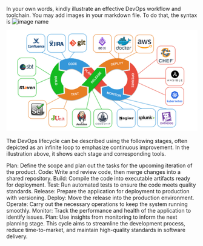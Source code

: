 In your own words, kindly illustrate an effective DevOps workflow and toolchain. You may add images in your markdown file. To do that, the syntax is ![image name](/path/to/image/image.png)



![DevOpsWorkFlow](/image/DevOpsWorkFlow.png) 

The DevOps lifecycle can be described using the following stages, often depicted as an infinite loop to emphasize continuous improvement. In the illustration above, it shows each stage and corresponding tools.

Plan: Define the scope and plan out the tasks for the upcoming iteration of the product.
Code: Write and review code, then merge changes into a shared repository.
Build: Compile the code into executable artifacts ready for deployment.
Test: Run automated tests to ensure the code meets quality standards.
Release: Prepare the application for deployment to production with versioning.
Deploy: Move the release into the production environment.
Operate: Carry out the necessary operations to keep the system running smoothly.
Monitor: Track the performance and health of the application to identify issues.
Plan: Use insights from monitoring to inform the next planning stage.
This cycle aims to streamline the development process, reduce time-to-market, and maintain high-quality standards in software delivery. 
